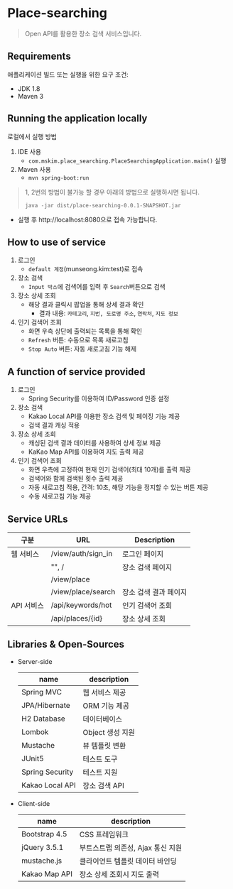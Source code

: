 # Place-searching
> Open API를 활용한 장소 검색 서비스입니다.

## Requirements
애플리케이션 빌드 또는 실행을 위한 요구 조건:
- JDK 1.8
- Maven 3

## Running the application locally
로컬에서 실행 방법

1. IDE 사용
    - `com.mskim.place_searching.PlaceSearchingApplication.main()` 실행
2. Maven 사용
    - `mvn spring-boot:run`
> 1, 2번의 방법이 불가능 할 경우 아래의 방법으로 실행하시면 됩니다.
>
> `java -jar dist/place-searching-0.0.1-SNAPSHOT.jar`
    
- 실행 후 http://localhost:8080으로 접속 가능합니다.

## How to use of service
1. 로그인
    - `default 계정`(munseong.kim:test)로 접속
2. 장소 검색
    - `Input 박스`에 검색어를 입력 후 `Search`버튼으로 검색
3. 장소 상세 조회
    - 해당 결과 클릭시 팝업을 통해 상세 결과 확인
        - 결과 내용: `카테고리`, `지번, 도로명 주소`, `연락처`, `지도 정보`
4. 인기 검색어 조회
    - 화면 우측 상단에 출력되는 목록을 통해 확인
    - `Refresh` 버튼: 수동으로 목록 새로고침
    - `Stop Auto` 버튼: 자동 새로고침 기능 해제

## A function of service provided
1. 로그인
    - Spring Security를 이용하여 ID/Password 인증 설정
2. 장소 검색
    - Kakao Local API를 이용한 장소 검색 및 페이징 기능 제공
    - 검색 결과 캐싱 적용
3. 장소 상세 조회
    - 캐싱된 검색 결과 데이터를 사용하여 상세 정보 제공
    - KaKao Map API를 이용하여 지도 출력 제공
4. 인기 검색어 조회
    - 화면 우측에 고정하여 현재 인기 검색어(최대 10개)를 출력 제공
    - 검색어와 함께 검색된 횟수 출력 제공
    - 자동 새로고침 적용, 간격: 10초, 해당 기능을 정지할 수 있는 버튼 제공
    - 수동 새로고침 기능 제공
    
## Service URLs
| 구분        | URL                | Description        |
| ---------- |------------------- | ------------------ |
| 웹 서비스   | /view/auth/sign_in | 로그인 페이지        |
|            | "", /              | 장소 검색 페이지     |
|            | /view/place        |                    |
|            | /view/place/search | 장소 검색 결과 페이지 |
| API 서비스  | /api/keywords/hot  | 인기 검색어 조회     |
|            | /api/places/{id}   | 장소 상세 조회       |

## Libraries & Open-Sources
- Server-side

    | name            | description     |
    | --------------- | --------------- |
    | Spring MVC      | 웹 서비스 제공    |
    | JPA/Hibernate   | ORM 기능 제공    |
    | H2 Database     | 데이터베이스      |
    | Lombok          | Object 생성 지원 |
    | Mustache        | 뷰 템플릿 변환    |
    | JUnit5          | 테스트 도구      |
    | Spring Security | 테스트 지원      |
    | Kakao Local API | 장소 검색 API    |
    
- Client-side

    | name            | description                   |
    | --------------- | ----------------------------- |
    | Bootstrap 4.5   | CSS 프레임워크                  |
    | jQuery 3.5.1    | 부트스트랩 의존성, Ajax 통신 지원 |
    | mustache.js     | 클라이언트 템플릿 데이터 바인딩   |
    | Kakao Map API   | 장소 상세 조회시 지도 출력       |